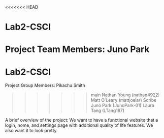 <<<<<<< HEAD
# Lab2-CSCI
Project Team Members: Juno Park
=======
# Lab2-CSCI 
Project Group Members: Pikachu Smith
>>>>>>> main
Nathan Young (nathan4922)
Matt O'Leary (mattjoelar) Scribe
Juno Park (JunoPark-01)
Laura Tang (LTang197)

A brief overview of the project: We want to have a functional website that a login, home, and settings page with additional quality of life features. We also want it to look pretty. 
